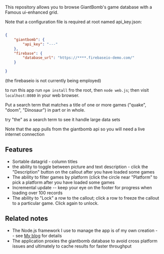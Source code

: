 This repository allows you to browse GiantBomb's game database with a Famous ui-enhanced grid.

Note that a configuration file is required at root named api_key.json:

``` json

{
    "giantbomb": {
        "api_key": "---"
    },
    "firebase": {
        "database_url": "https://****.firebaseio-demo.com/"
    }

}

```
(the firebaseio is not currently being employed)

to run this app run `npm install` fro the root, then `node web.js`; then visit `localhost:8080` in your web browser.

Put a search term that matches a title of one or more games ("quake", "doom", "Dinosaur") in part or in whole.

try "the" as a search term to see it handle large data sets

Note that the app pulls from the giantbomb api so you will need a live internet connection

## Features

* Sortable datagrid - column titles
* the ability to toggle between picture and text description - click the "Description" button on the callout
after you have loaded some games
* The ability to filter games by platform (click the circle near "Platform" to pick a platform after you have loaded
some games
* Incremental update -- keep your eye on the footer for progress when loading over 100 records
* The ability to "Lock" a row to the callout; click a row to freeze the callout to a particular game. Click again to unlock.

## Related notes

* The Node.js framework I use to manage the app is of my own creation -- see [My blog](http://wonderlandlabs.com/blog_folder/hive_mvc) for details
* The application proxies the giantbomb database to avoid cross platform issues and ultimately to cache results for faster throughput